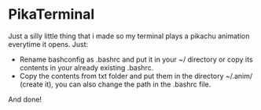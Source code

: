 # PikaTerminal
Just a silly little thing that i made so my terminal plays a pikachu animation everytime it opens.
Just:
- Rename bashconfig as .bashrc and put it in your ~/ directory or copy its contents in your already existing .bashrc.
- Copy the contents from txt folder and put them in the directory ~/.anim/ (create it), you can also change the path in the .bashrc file.

And done!
